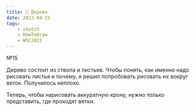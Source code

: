 ```yaml
---
title: 🌳 Дерево
date: 2023-04-15
tags:
    - sketch
    - HowToDraw
    - WSC2023
---
```


№15

Дерево состоит из ствола и листьев. Чтобы понять, как именно надо рисовать листья и почему, я решил попробовать рисовать их вокруг веток. Получилось неплохо.

Теперь, чтобы нарисовать аккуратную крону, нужно только представить, где проходят ветки.
